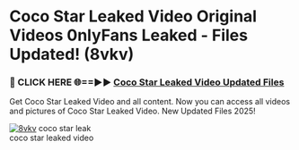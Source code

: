 # Coco Star Leaked Video Original Videos 0nlyFans Leaked - Files Updated! (8vkv)

<h3>🔴 CLICK HERE 🌐==►► <a href="https://tinyurl.com/brd5kh86" rel="nofollow">Coco Star Leaked Video Updated Files</a></h3>

Get Coco Star Leaked Video and all content. Now you can access all videos and pictures of Coco Star Leaked Video. New Updated Files 2025!

[![8vkv](https://i.imgur.com/K7sEzmb.gif)](https://tinyurl.com/brd5kh86)
coco star leak<br>
coco star leaked video